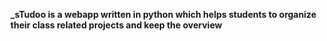 **_sTudoo is a webapp written in python which helps students to organize their class related projects and keep the overview**
